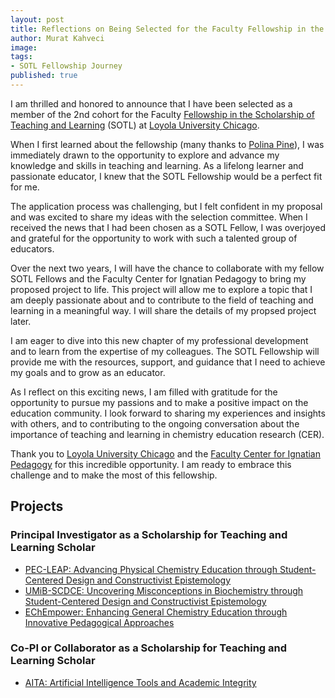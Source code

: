```yaml
---
layout: post
title: Reflections on Being Selected for the Faculty Fellowship in the Scholarship of Teaching and Learning
author: Murat Kahveci
image: 
tags:
- SOTL Fellowship Journey
published: true
---
```


I am thrilled and honored to announce that I have been selected as a member of the 2nd cohort for the Faculty [Fellowship in the Scholarship of Teaching and Learning](https://www.luc.edu/fcip/awardsresearchopportunities/paidfacultyroles/scholarshipofteachingandlearningfacultyfellowsprogram/) (SOTL) at [Loyola University Chicago](https://www.luc.edu/).

When I first learned about the fellowship (many thanks to [Polina Pine](https://www.luc.edu/chemistry/facultystaff/pinepolina.shtml)), I was immediately drawn to the opportunity to explore and advance my knowledge and skills in teaching and learning. As a lifelong learner and passionate educator, I knew that the SOTL Fellowship would be a perfect fit for me.

The application process was challenging, but I felt confident in my proposal and was excited to share my ideas with the selection committee. When I received the news that I had been chosen as a SOTL Fellow, I was overjoyed and grateful for the opportunity to work with such a talented group of educators.

Over the next two years, I will have the chance to collaborate with my fellow SOTL Fellows and the Faculty Center for Ignatian Pedagogy to bring my proposed project to life. This project will allow me to explore a topic that I am deeply passionate about and to contribute to the field of teaching and learning in a meaningful way. I will share the details of my propsed project later.

I am eager to dive into this new chapter of my professional development and to learn from the expertise of my colleagues. The SOTL Fellowship will provide me with the resources, support, and guidance that I need to achieve my goals and to grow as an educator.

As I reflect on this exciting news, I am filled with gratitude for the opportunity to pursue my passions and to make a positive impact on the education community. I look forward to sharing my experiences and insights with others, and to contributing to the ongoing conversation about the importance of teaching and learning in chemistry education research (CER).

Thank you to [Loyola University Chicago](https://www.luc.edu/) and the [Faculty Center for Ignatian Pedagogy](https://www.luc.edu/fcip/ignatianpedagogy/) for this incredible opportunity. I am ready to embrace this challenge and to make the most of this fellowship.

## Projects

### Principal Investigator as a Scholarship for Teaching and Learning Scholar

* [PEC-LEAP: Advancing Physical Chemistry Education through Student-Centered Design and Constructivist Epistemology](/lhu)
* [UMiB-SCDCE: Uncovering Misconceptions in Biochemistry through Student-Centered Design and Constructivist Epistemology](/ewm)
* [EChEmpower: Enhancing General Chemistry Education through Innovative Pedagogical Approaches](/thr)

### Co-PI or Collaborator as a Scholarship for Teaching and Learning Scholar

* [AITA: Artificial Intelligence Tools and Academic Integrity](/bno)
